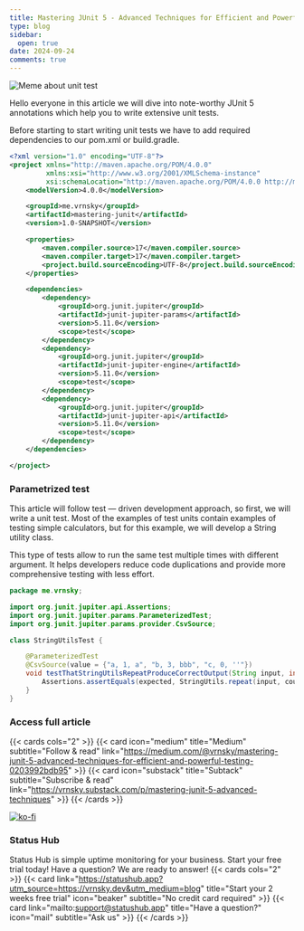 ```yaml
---
title: Mastering JUnit 5 - Advanced Techniques for Efficient and Powerful testing
type: blog
sidebar:
  open: true
date: 2024-09-24
comments: true
---
```


![Meme about unit test](/images/junit/meme-1.png "Meme about unit tests")

Hello everyone in this article we will dive into note-worthy JUnit 5
annotations which help you to write extensive unit tests.

Before starting to start writing unit tests we have to add
required dependencies to our pom.xml or build.gradle.

```xml {filename="pom.xml"}
<?xml version="1.0" encoding="UTF-8"?>
<project xmlns="http://maven.apache.org/POM/4.0.0"
         xmlns:xsi="http://www.w3.org/2001/XMLSchema-instance"
         xsi:schemaLocation="http://maven.apache.org/POM/4.0.0 http://maven.apache.org/xsd/maven-4.0.0.xsd">
    <modelVersion>4.0.0</modelVersion>

    <groupId>me.vrnsky</groupId>
    <artifactId>mastering-junit</artifactId>
    <version>1.0-SNAPSHOT</version>

    <properties>
        <maven.compiler.source>17</maven.compiler.source>
        <maven.compiler.target>17</maven.compiler.target>
        <project.build.sourceEncoding>UTF-8</project.build.sourceEncoding>
    </properties>

    <dependencies>
        <dependency>
            <groupId>org.junit.jupiter</groupId>
            <artifactId>junit-jupiter-params</artifactId>
            <version>5.11.0</version>
            <scope>test</scope>
        </dependency>
        <dependency>
            <groupId>org.junit.jupiter</groupId>
            <artifactId>junit-jupiter-engine</artifactId>
            <version>5.11.0</version>
            <scope>test</scope>
        </dependency>
        <dependency>
            <groupId>org.junit.jupiter</groupId>
            <artifactId>junit-jupiter-api</artifactId>
            <version>5.11.0</version>
            <scope>test</scope>
        </dependency>
    </dependencies>

</project>
```

### Parametrized test
This article will follow test — driven development approach,
so first, we will write a unit test. Most of the examples of test units
contain examples of testing simple calculators, but for this example,
we will develop a String utility class.

This type of tests allow to run the same test multiple times with
different argument. It helps developers reduce code duplications and provide
more comprehensive testing with less effort.

```java {filename="StringUtilsTest.java"}
package me.vrnsky;

import org.junit.jupiter.api.Assertions;
import org.junit.jupiter.params.ParameterizedTest;
import org.junit.jupiter.params.provider.CsvSource;

class StringUtilsTest {

    @ParameterizedTest
    @CsvSource(value = {"a, 1, a", "b, 3, bbb", "c, 0, ''"})
    void testThatStringUtilsRepeatProduceCorrectOutput(String input, int count, String expected) {
        Assertions.assertEquals(expected, StringUtils.repeat(input, count));
    }
}
```
### Access full article
{{< cards cols="2" >}}
{{< card icon="medium" title="Medium" subtitle="Follow & read" link="https://medium.com/@vrnsky/mastering-junit-5-advanced-techniques-for-efficient-and-powerful-testing-0203992bdb95" >}}
{{< card icon="substack" title="Subtack" subtitle="Subscribe & read" link="https://vrnsky.substack.com/p/mastering-junit-5-advanced-techniques" >}}
{{< /cards >}}

[![ko-fi](https://ko-fi.com/img/githubbutton_sm.svg)](https://ko-fi.com/J3J416GZA5)

### Status Hub
Status Hub is simple uptime monitoring for your business. Start your free trial today!
Have a question? We are ready to answer!
{{< cards cols="2" >}}
{{< card link="https://statushub.app?utm_source=https://vrnsky.dev&utm_medium=blog" title="Start your 2 weeks free trial" icon="beaker" subtitle="No credit card required" >}}
{{< card link="mailto:support@statushub.app" title="Have a question?" icon="mail" subtitle="Ask us" >}}
{{< /cards >}}